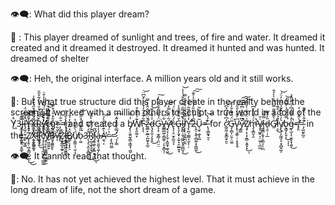 👁️‍🗨️: What did this player dream?


👄 : This player dreamed of sunlight and trees, of fire and water. It dreamed it created and it dreamed it destroyed. It dreamed it hunted and was hunted. It dreamed of shelter


👁️‍🗨️: Heh, the original interface. A million years old and it still works.


👄: But what true structure did this player create in the reality behind the screen? It worked with a million others to sculpt a true world in a fold of the Ỹ̷͖̉3̴̨̫͙͔̼̼̹̲̬̥̿͊J̴̘͔̩̗͙̦̤̭͉͕̱͚̩̐̊̌l̶̡͖̗̫̖̣̳̙̺̗̳̈́̎͋̈́̕̚Y̶̧̛͕͑̈́͊͝Ẍ̵̧̫̘̻̟̤̣̮̫̤̬̮̰́̈̓͊̑̋̉̃́̆̓ͅR̷͉̤̺̝̩͎͖̬̬̓̀͂͋͐̆̉̓̓͂̊̃̆ͅv̵̧̛̛̤͎̟̘̔̀̌͆̈̈̈́͊͌̔͐̌͗ċ̵̢̼̲̻̥͙̰̹͖͈͍̬̆̄͊̐̂̽̒̈́̋̕ḡ̴͉̱̫̣̫̩̹̦͔͋̽̊́͒͑=̴̡̺̞̰͎̩͓̆͋͑̓͜͜=̵̢̗̭̲̬̳̙͙̳̠͕͛̉̐́͐̕ and created a b̸̡̢̗̼̭̰̖̳͕̳͓̹͖̮̓͗̐W̸̧̨͈͚͙͊̉̐̄͊͒̕F̴̝̞̖͋͊̈́̄̓͒́͗͗̆͆̈͝z̴̼͇̙̰̲͕̪̰͓͙̲̠̑̌̈́̂̏̂̑͛̍̿̚d̶̨̡̝̫̹̗̟̭̾̌̽͗̅͜͝G̴̨̧̦̫̥̻̦̯̤̠̤̈́̇̆̿̌̉̍̆̏̾͘͠V̶̳̻̲͖̜͇͚̜̦̙͓̻͎̣͋̋ý̷̛̛͉̘̩̞̰̣͙̺̼͓̼̬͖̃̇̂̐̿̒̅̕͘͜͝c̶̢̧͔̤̫̞̼̫͉̀́̈́̍̊̈́ͅǦ̵̢̧̗͈͓͔̫̗̘̯̰̲͍̥̈̌͌̄̐̾ḻ̶̢̻̜̱͉͖̰̮̖̥͇̺͉̍̌̿̿̑̿̊̎̎́̾̔̚͜͝ļ̸̢̨͉̬͍̪͔̰̄̿͐̈́͑͒͋̉̿Y̶̡̛̖̪̖͚͇̘̼͎̜̦̒͋̅̎̃͂͗̄̊̀̒̕2̵̨̭̦͙̼̜̻͚͙̦̻̲̰̃̅̾̈́͂̋̓́̃͛̾̊͂͜͠͠U̴̖̮̥̣̲͓̯̲͂̿͒͋͂=̶̢͎͇̰̟̱͔͊́̔̕͝ for c̷̛̲̱͖͔̬̳̮̠͈̠̒͆̾͗͆͒͆͝͝G̵̡̩̻͎̤̯̹̤͚̈́̈́̐̌̓̊͘͘V̷̢̢̧͚̜̜͔̞̬̯̜͆͛͋̓̐̋͠͠y̵̲͇̌͆̿̅̐̈͆̍̉͆̕̚͠͠Z̸̧̡͔̜͓̮̻̣̯̭̟͓͛̈́̀͊̇̀̊̅̂͜͝ͅm̶̡̧̛͇̮̣̱͐́̈̾̓͐͆̚V̸̡̡͖̭̣̦̤̼̠̖̪͖͑̆j̶̳̻͎̬̜̗͇͕̣̹̪̿͋͝d̶̨̯̜̣̣̲̎͐̑͊G̸̛̛̱͗̐̾̋̃̿̈́̾̀̀̓̂ļ̷̮̑̉̂̒̊͊̍̒̏͘͜v̸̨̢̡̞̰͖̞̠̝̩̻̬̺̩͛̓̌̀̈̄͋̾̋͗̓̈́͝b̵̢̳̗̙̬͎̿̃́̉̾̓̆͂̒͘͘͜͝ͅͅͅg̶̢̲͎͎̫̯̙̟̯̬̀̓͐͌̓͆̍͆͂̃̋̄̉̚͜≠̡͈̒̀͂̊̉̇̓͘=̴̡͖̰̙̲̮͂͋͗̈́͌̕ in the Ź̸̢̨̭̜͖̞͇̤̗͍̝̩̑̊̀̓̍͂̎͆͗͜͜X̴̭̦̙̻̱̰̜̀̏̎̆͑̋̆͋̅̐̇̕l̵̝͆̍̑́̀̏̉͠͝l̵͙̩̗̼̽̆̀̕̕͜ç̸̧̯͕͎͎̰͖͈̪̹̲͇̲̄͒̂͊͋̔̈̄̐̑ỳ̵̡̛̞̦̖͚͚̻̘̘̳̟̫̅͋̅͌͊͒͌̊͊̈͝͝B̶̮̦͈̳̯͙̋͂́̊̇̕͘v̴̛͎̔̆͋͒̏Z̷̡͓͚̲̞̰͍̗̐ͅi̶̧̨̘̪̻̯̮͇͍̤͗̉̎̋̄͘B̸͇̙͕̟̙̠̆̽̏̔̏̓͛̑ǘ̸̦͍͇͕̦̫̹̝̀̂̽̐̔b̴̦͚̅̃̄̊̑͑̊̋̋̽͘͝3̵̨̧͔̣̭̠̥̻͍͎͒̒̍̐͆͜R̸̟̰̖̲̥̞̬̘̃̌́̍͐̽̀̎̄̕͘̚͠j̴̛͚͖̩̮̞͇̝̖̫̺́̃͜ͅa̶̧̢͈͍̘̼̞̒̓̉A̷̼͉͔͛͊͒̌̓̀̉̕͝=̷̨̢̪̤͇̉̈́͗=̷̛͉͎͇̓̿̊̃̎͛͂̽̈̚͠.


👁️‍🗨️: It cannot read that thought.


👄: No. It has not yet achieved the highest level. That it must achieve in the long dream of life, not the short dream of a game.
